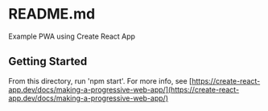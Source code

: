 # README.md

Example PWA using Create React App

## Getting Started

From this directory, run 'npm start'. For more info, see [https://create-react-app.dev/docs/making-a-progressive-web-app/](https://create-react-app.dev/docs/making-a-progressive-web-app/)
